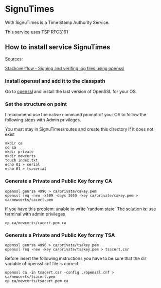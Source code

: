 # SignuTimes

With SignuTimes is a Time Stamp Authority Service.

This service uses TSP RFC3161

## How to install service SignuTimes

Sources:

[Stackoverflow - Signing and verifing log files using openssl](https://stackoverflow.com/questions/33881316/node-js-signing-and-verifying-log-files-digitally-using-openssl)

### Install openssl and add it to the classpath

Go to [openssl](https://www.openssl.org/) and install the last version of OpenSSL for your OS.


### Set the structure on point

I recommend use the native command prompt of your OS to follow the following steps with Admin privileges.

You must stay in SignuTimes/routes and create this directory if it does not exist

~~~
mkdir ca
cd ca
mkdir private
mkdir newcerts
touch index.txt
echo 01 > serial
echo 01 > tsaserial
~~~

### Generate a Private and Public Key for my CA

~~~
openssl genrsa 4096 > ca/private/cakey.pem
openssl req -new -x509 -days 3650 -key ca/private/cakey.pem > ca/newcerts/cacert.pem
~~~

If you have this problem: unable to write 'random state'
The solution is: use terminal with admin privileges

~~~
cp ca/newcerts/cacert.pem ca
~~~

### Generate a Private and Public Key for my TSA

~~~
openssl genrsa 4096 > ca/private/tsakey.pem
openssl req -new -key ca/private/tsakey.pem > tsacert.csr
~~~

Before insert the following instructions you have to be sure that the dir variable of openssl.cnf file is correct

~~~
openssl ca -in tsacert.csr -config ./openssl.cnf > ca/newcerts/tsacert.pem
cp ca/newcerts/tsacert.pem ca
~~~
